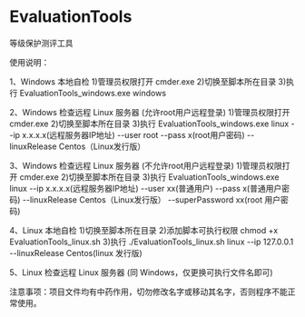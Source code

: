 # EvaluationTools
等级保护测评工具

使用说明：

1、Windows 本地自检
	1)管理员权限打开 cmder.exe
	2)切换至脚本所在目录
	3)执行 EvaluationTools_windows.exe windows

2、Windows 检查远程 Linux 服务器 (允许root用户远程登录)
	1)管理员权限打开 cmder.exe
	2)切换至脚本所在目录
	3)执行 
	EvaluationTools_windows.exe linux --ip x.x.x.x(远程服务器IP地址) --user root --pass x(root用户密码) --linuxRelease Centos（Linux发行版）

3、Windows 检查远程 Linux 服务器 (不允许root用户远程登录)
	1)管理员权限打开 cmder.exe
	2)切换至脚本所在目录
	3)执行
	EvaluationTools_windows.exe linux --ip x.x.x.x(远程服务器IP地址) --user xx(普通用户) --pass x(普通用户密码) --linuxRelease Centos（Linux发行版） --superPassword xx(root 用户密码)

4、Linux 本地自检
	1)切换至脚本所在目录
	2)添加脚本可执行权限 chmod +x EvaluationTools_linux.sh
	3)执行
	./EvaluationTools_linux.sh linux --ip 127.0.0.1 --linuxRelease Centos(linux 发行版)
	
5、Linux 检查远程 Linux 服务器 (同 Windows，仅更换可执行文件名即可)

注意事项：项目文件均有中药作用，切勿修改名字或移动其名字，否则程序不能正常使用。
